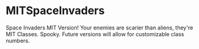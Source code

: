 # MITSpaceInvaders
Space Invaders MIT Version!
Your enemies are scarier than aliens, they're MIT Classes. Spooky.
Future versions will allow for customizable class numbers. 
